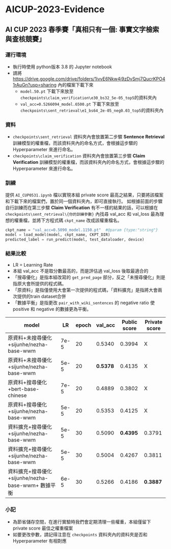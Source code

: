 # AICUP-2023-Evidence
## AI CUP 2023 春季賽「真相只有一個: 事實文字檢索與查核競賽」

### 運行環境
-  執行時使用 python版本 3.8 的 Jupyter notebook
- 請將 https://drive.google.com/drive/folders/1ivvE6Nkw4j9zDvSmj7QucrKPO41rAuGn?usp=sharing 內的檔案下載下來
	- `model.50.pt` 下載下來放至 `checkpoints\claim_verification\e30_bs32_5e-05_top5`的資料夾內
	- `val_acc=0.5266094_model.6500.pt` 下載下來放至 `checkpoints\sent_retrieval\e1_bs64_2e-05_neg0.03_top5`的資料夾內

### 資料
-  `checkpoints\sent_retrieval` 資料夾內會放置第二步驟 **Sentence Retrieval** 訓練模型的權重檔，而該資料夾內的命名方式，會根據這步驟的 Hyperparameter 來進行命名。
-  `checkpoints\claim_verification` 資料夾內會放置第三步驟 **Claim Verification** 訓練模型的權重檔，而該資料夾內的命名方式，會根據這步驟的 Hyperparameter 來進行命名。

### 訓練
提供 `AI_CUP0531.ipynb` 檔以實現本組 private score 最高之結果，只要將該檔案和下載下來的檔案們，置於同一個資料夾內，即可直接執行。
如根據前面的步驟自行訓練而在第三步驟 **Claim Verification** 有不一樣的結果的話，可以根據在 `checkpoints\sent_retrieval\{你的訓練參數}` 內找尋 val_acc 和 val_loss 最為理想的權重檔，並將下方程式碼 `ckpt_name` 改成該權重檔名。
```python
ckpt_name = "val_acc=0.5090_model.1150.pt"  #@param {type:"string"}
model = load_model(model, ckpt_name, CKPT_DIR)
predicted_label = run_predict(model, test_dataloader, device)
```

### 結果比較
- LR = Learning Rate
- 本組 val_acc 不是取分數最高的，而是評估過 val_loss 後取最適合的
- 「搜尋優化」是指本組改寫的 `get_pred_page` 部分，反之「未搜尋優化」則是指原大會所提供的程式碼。
- 「原資料」是指僅使用大會第一次提供的程式碼，「資料擴充」是指將大會兩次提供的train dataset合併 
- 「數據平衡」是指更改 `pair_with_wiki_sentences` 的 negative ratio 使 positive 和 negative 的數據更為平衡。

| model  | LR  | epoch  | val_acc  | Public score  | Private score  |
| ------------ | ------------ | ------------ | ------------ | ------------ | ------------  |
| 原資料+未搜尋優化+sijunhe/nezha-base-wwm | 7e-5  | 20  | 0.5340  | 0.3994  | X  |
| 原資料+未搜尋優化+sijunhe/nezha-base-wwm | 5e-5  | 20  | **0.5378**  | 0.4135  | X  |
| 原資料+搜尋優化+bert-base-chinese | 7e-5  | 20  | 0.4889  | 0.3802  | X  |
| 原資料+搜尋優化+sijunhe/nezha-base-wwm | 5e-5  | 20  | 0.5353  | 0.4125  | X  |
| 資料擴充+搜尋優化+sijunhe/nezha-base-wwm | 5e-5  | 30  | 0.5090  | **0.4395**  | 0.3791  |
| 資料擴充+搜尋優化+sijunhe/nezha-base-wwm | 5e-5  | 30  | 0.5004  | 0.4267 | 0.3811  |
| 資料擴充+搜尋優化+sijunhe/nezha-base-wwm+ 數據平衡 | 6e-5  | 30  | 0.5266  | 0.4186  | **0.3887**  |

### 小記
- 為節省儲存空間，在進行實驗時我們會定期清理一些權重，本組僅留下 private score 最佳之權重檔案
- 如要更改參數，請記得注意在 `checkpoints` 資料夾內的資料夾是否和 Hyperparameter 有相對應
